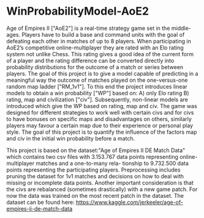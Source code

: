 # WinProbabilityModel-AoE2
Age of Empires II ["AoE2"] is a real-time strategy game set in the middle-ages. Players have to build a base and command units with the goal of defeating each other in matches of up to 8 players. When participating in AoE2’s competitive online-multiplayer they are rated with an Elo rating system not unlike Chess. This rating gives a good idea of the current form of a player and the rating difference can be converted directly into probability distributions for the outcome of a match or series between players. The goal of this project is to give a model capable of predicting in a meaningful way the outcome of matches played on the one-versus-one random map ladder ["RM_1v1"]. To this end the project introduces linear models to obtain a win probability ["WP"] based on: A) only Elo rating B) rating, map and civilization ["civ"]. Subsequently, non-linear models are introduced which give the WP based on rating, map and civ. The game was designed for different strategies to work well with certain civs and for civs to have bonuses on specific maps and disadvantages on others, similarly players may favour a certain map due to their experience or personal play style. The goal of this project is to quantify the influence of the factors map and civ in the initial win probability before a match.

This project is based on the dataset:"Age of Empires II DE Match Data" which contains two csv files with 3.153.767 data points representing online-multiplayer matches and a one-to-many rela- tionship to 9.732.500 data points representing the participating players. Preprocessing includes pruning the dataset for 1v1 matches and decisions on how to deal with missing or incomplete data points. Another important consideration is that the civs are rebalanced (sometimes drastically) with a new game patch. For now the data was trained on the most recent patch in the dataset. The dataset can be found here: https://www.kaggle.com/jerkeeler/age-of-empires-ii-de-match-data
